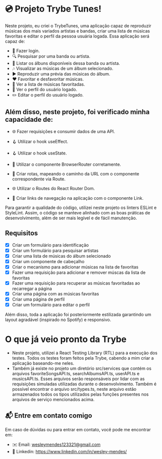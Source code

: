 # 💿 Projeto Trybe Tunes!
Neste projeto, eu criei o TrybeTunes, uma aplicação capaz de reproduzir músicas dos mais variados artistas e bandas, criar uma lista de músicas favoritas e editar o perfil da pessoa usuária logada. Essa aplicação será capaz de:

- 🎵 Fazer login.
- 🔍 Pesquisar por uma banda ou artista.
- 📀 Listar os álbuns disponíveis dessa banda ou artista.
- 🎶 Visualizar as músicas de um álbum selecionado.
- ▶️ Reproduzir uma prévia das músicas do álbum.
- ❤️ Favoritar e desfavoritar músicas.
- 📜 Ver a lista de músicas favoritadas.
- 👤 Ver o perfil do usuário logado.
- ✏️ Editar o perfil do usuário logado.

## Além disso, neste projeto, foi verificado minha capacidade de:

- 🌐 Fazer requisições e consumir dados de uma API.

- 🪝 Utilizar o hook useEffect.

- 🪝 Utilizar o hook useState.

- 🚀 Utilizar o componente BrowserRouter corretamente.

- 🚀 Criar rotas, mapeando o caminho da URL com o componente correspondente via Route.

- 🌐 Utilizar o Routes do React Router Dom.

- 🔗 Criar links de navegação na aplicação com o componente Link.

Para garantir a qualidade do código, utilizei neste projeto os linters ESLint e StyleLint. Assim, o código se manteve alinhado com as boas práticas de desenvolvimento, além de ser mais legível e de fácil manutenção.

## Requisitos ##
 - [x] Criar um formulário para identificação
 - [x] Criar um formulário para pesquisar artistas
 - [x] Criar uma lista de músicas do álbum selecionado
 - [x] Criar um componente de cabeçalho
 - [x] Criar o mecanismo para adicionar músicas na lista de favoritas
 - [x] Fazer uma requisição para adicionar e remover múscas da lista de favoritas
 - [x] Fazer uma requisição para recuperar as músicas favoritadas ao recarregar a página
 - [x] Criar uma página com as músicas favoritas
 - [x] Criar uma página de perfil
 - [x] Criar um formulário para editar o perfil

Além disso, toda a aplicação foi posteriormente estilizada garantindo um layout agradável (inspirado no Spotify) e responsivo.

# O que já veio pronto da Trybe #
- Neste projeto, utilizei a React Testing Library (RTL) para a execução dos testes. Todos os testes foram feitos pela Trybe, cabendo a mim criar a aplicação baseando-me neles.
- Também já existe no projeto um diretório src/services que contém os arquivos favoriteSongsAPI.ts, searchAlbumsAPI.ts, userAPI.ts e musicsAPI.ts. Esses arquivos serão responsáveis por lidar com as requisições simuladas utilizadas durante o desenvolvimento. Também é possível encontrar o arquivo src/types.ts, neste arquivo estão armazenados todos os tipos utilizados pelas funções presentes nos arquivos de serviço mencionados acima.

## 📬 Entre em contato comigo ##
Em caso de dúvidas ou para entrar em contato, você pode me encontrar em:

- ✉️ Email: wesleymendes123321@gmail.com
- 🔗 Linkedin: https://www.linkedin.com/in/wesley-mendes/
